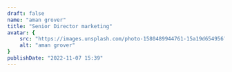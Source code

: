 ```yaml
---
draft: false
name: "aman grover"
title: "Senior Director marketing"
avatar: {
    src: "https://images.unsplash.com/photo-1580489944761-15a19d654956?&fit=crop&w=280",
    alt: "aman grover"
}
publishDate: "2022-11-07 15:39"
---
```

